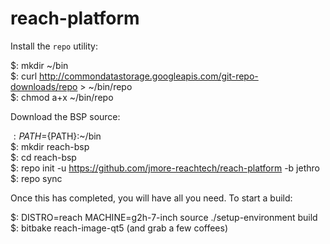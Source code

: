reach-platform
==============

Install the `repo` utility:

$: mkdir ~/bin  
$: curl http://commondatastorage.googleapis.com/git-repo-downloads/repo > ~/bin/repo  
$: chmod a+x ~/bin/repo  

Download the BSP source:

$: PATH=${PATH}:~/bin  
$: mkdir reach-bsp  
$: cd reach-bsp  
$: repo init -u https://github.com/jmore-reachtech/reach-platform -b jethro  
$: repo sync  

Once this has completed, you will have all you need. To start a build:

$: DISTRO=reach MACHINE=g2h-7-inch source ./setup-environment build  
$: bitbake reach-image-qt5
(and grab a few coffees)  

